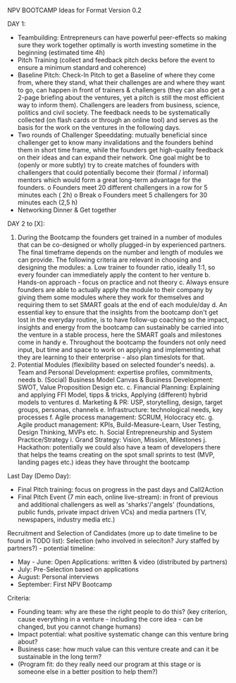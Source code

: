 NPV BOOTCAMP
Ideas for Format
Version 0.2

DAY 1:
-	Teambuilding: Entrepreneurs can have powerful peer-effects so making sure they work together optimally is worth investing sometime in the beginning (estimated time 4h)
-	Pitch Training (collect and feedback pitch decks before the event to ensure a minimum standard and coherence)
-	Baseline Pitch: Check-In Pitch to get a Baseline of where they come from, where they stand, what their challenges are and where they want to go, can happen in front of trainers & challengers (they can also get a 2-page briefing about the ventures, yet a pitch is still the most efficient way to inform them). Challengers are leaders from business, science, politics and civil society. The feedback needs to be systematically collected (on flash cards or through an online tool) and serves as the basis for the work on the ventures in the following days. 
-	Two rounds of  Challenger Speeddating: mutually beneficial since challenger get to know many invalidations and the founders behind them in short time frame, while the founders get high-quality feedback on their ideas and can expand their network. One goal might be to (openly or more subtly) try to create matches of founders with challengers that could potentially become their (formal / informal) mentors which would form a great long-term advantage for the founders.
  o	Founders meet 20 different challengers in a row for 5 minutes each ( 2h)
  o	Break
  o	Founders meet 5 challengers for 30 minutes each (2,5 h)
-	Networking Dinner & Get together 

DAY 2 to [X]:
1)	During the Bootcamp the founders get trained in a number of modules that can be co-designed or wholly plugged-in by experienced partners. The final timeframe depends on the number and length of modules we can provide. The following criteria are relevant in choosing and designing the modules:
  a.	Low trainer to founder ratio, ideally 1:1, so every founder can immediately apply the content to her venture
  b.	Hands-on approach - focus on practice and not theory 
  c.	Always ensure founders are able to actually apply the module to their company by giving them some modules where they work for themselves and requiring them to set SMART goals at the end of each module/day
  d.	An essential key to ensure that the insights from the bootcamp don't get lost in the everyday routine, is to have follow-up coaching so the impact, insights and energy from the bootcamp can sustainably be carried into the venture in a stable process, here the SMART goals and milestones come in handy
  e.  Throughout the bootcamp the founders not only need input, but time and space to work on applying and implementing what they are learning to their enterprise - also plan timeslots for that.
2)	Potential Modules (flexibility based on selected founder's needs).
  a.	Team and Personal Development: expertise profiles, commitments, needs
  b.	(Social) Business Model Canvas & Business Development: SWOT, Value Proposition Design etc. 
  c.	Financial Planning: Explaining and applying FFI Model, tipps & tricks, Applying (different) hybrid models to ventures
  d.	Marketing & PR: USP, storytelling, design, target groups, personas, channels
  e.	Infrastructure: technological needs, key processes 
  f.	Agile process management: SCRUM, Holocracy etc.
  g.	Agile product management: KPIs, Build-Measure-Learn, User Testing, Design Thinking, MVPs etc.
  h.	Social Entrepreneurship and System Practice/Strategy
  i.	Grand Strategy: Vision, Mission, Milestones
  j.  Hackathon: potentially we could also have a team of developers there that helps the teams creating on the spot small sprints to test (MVP, landing pages etc.) ideas they have throught the bootcamp

Last Day (Demo Day):
-	Final Pitch training: focus on progress in the past days and Call2Action
-	Final Pitch Event (7 min each, online live-stream): in front of previous and additional challengers as well as 'sharks'/'angels' (foundations, public funds, private impact driven VCs) and media partners (TV, newspapers, industry media etc.)

Recruitment and Selection of Candidates (more up to date timeline to be found in TODO list):
Selection (who involved in seleciton? Jury staffed by partners?) - potential timeline:
-	May - June: Open Applications: written & video (distributed by partners)
-	July: Pre-Selection based on applications
-	August: Personal interviews
-	September: First NPV Bootcamp

Criteria:
-	Founding team: why are these the right people to do this? (key criterion, cause everything in a venture - including the core idea - can be changed, but you cannot change humans)
-	Impact potential: what positive systematic change can this venture bring about?
-	Business case: how much value can this venture create and can it be sustainable in the long term?
-	(Program fit: do they really need our program at this stage or is someone else in a better position to help them?)

